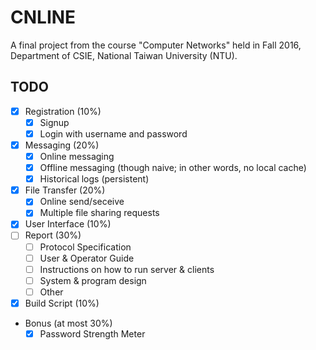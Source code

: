 # CNLINE

A final project from the course "Computer Networks" held in Fall 2016, Department of CSIE, National Taiwan University (NTU).

## TODO
  - [X] Registration (10%)
    - [X] Signup
    - [X] Login with username and password
  - [X] Messaging (20%)
    - [X] Online messaging
    - [X] Offline messaging (though naive; in other words, no local cache)
    - [X] Historical logs (persistent)
  - [X] File Transfer (20%)
    - [X] Online send/seceive
    - [X] Multiple file sharing requests
  - [X] User Interface (10%)
  - [ ] Report (30%)
    - [ ] Protocol Specification
    - [ ] User & Operator Guide
    - [ ] Instructions on how to run server & clients
    - [ ] System & program design
    - [ ] Other
  - [X] Build Script (10%)
  - Bonus (at most 30%)
    - [X] Password Strength Meter
